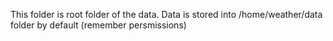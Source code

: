 This folder is root folder of the data.
Data is stored into /home/weather/data folder by default (remember persmissions)

